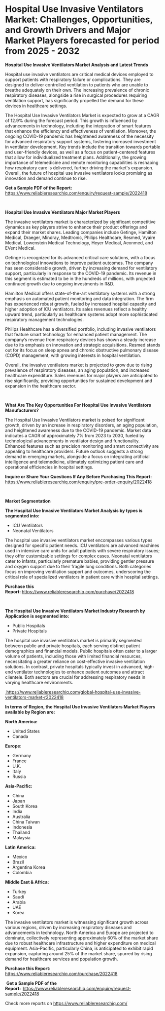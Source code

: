 <p><h1>Hospital Use Invasive Ventilators Market: Challenges, Opportunities, and Growth Drivers and Major Market Players forecasted for period from 2025 - 2032</h1></p><p><strong>Hospital Use Invasive Ventilators Market Analysis and Latest Trends</strong></p>
<p><p>Hospital use invasive ventilators are critical medical devices employed to support patients with respiratory failure or complications. They are designed to deliver controlled ventilation to patients who are unable to breathe adequately on their own. The increasing prevalence of chronic respiratory diseases, alongside a rise in surgical procedures requiring ventilation support, has significantly propelled the demand for these devices in healthcare settings.</p><p>The Hospital Use Invasive Ventilators Market is expected to grow at a CAGR of 12.9% during the forecast period. This growth is influenced by advancements in technology, including the integration of smart features that enhance the efficiency and effectiveness of ventilation. Moreover, the ongoing COVID-19 pandemic has heightened awareness of the necessity for advanced respiratory support systems, fostering increased investment in ventilator development. Key trends include the transition towards portable and user-friendly devices, as well as a focus on patient-centered features that allow for individualized treatment plans. Additionally, the growing importance of telemedicine and remote monitoring capabilities is reshaping how respiratory care is delivered, further driving the market's expansion. Overall, the future of hospital use invasive ventilators looks promising as innovation and demand continue to rise.</p></p>
<p><strong>Get a Sample PDF of the Report:&nbsp;</strong> <a href="https://www.reliableresearchiq.com/enquiry/request-sample/2022418?utm_campaign=2271&utm_medium=2&utm_source=Github&utm_content=ia&utm_term=29032025&utm_id=hospital-use-invasive-ventilators">https://www.reliableresearchiq.com/enquiry/request-sample/2022418</a></p>
<p>&nbsp;</p>
<p><strong>Hospital Use Invasive Ventilators Major Market Players</strong></p>
<p><p>The invasive ventilators market is characterized by significant competitive dynamics as key players strive to enhance their product offerings and expand their market shares. Leading companies include Getinge, Hamilton Medical, Draeger, Mindray, Medtronic, Philips Healthcare, Resmed, Vyaire Medical, Lowenstein Medical Technology, Heyer Medical, Aeonmed, and EVent Medical. </p><p>Getinge is recognized for its advanced critical care solutions, with a focus on technological innovations to improve patient outcomes. The company has seen considerable growth, driven by increasing demand for ventilatory support, particularly in response to the COVID-19 pandemic. Its revenue in this segment is estimated to be in the hundreds of millions, with projected continued growth due to ongoing investments in R&D.</p><p>Hamilton Medical offers state-of-the-art ventilatory systems with a strong emphasis on automated patient monitoring and data integration. The firm has experienced robust growth, fueled by increased hospital capacity and higher adoption of ICU ventilators. Its sales revenues reflect a healthy upward trend, particularly as healthcare systems adopt more sophisticated respiratory management technologies.</p><p>Philips Healthcare has a diversified portfolio, including invasive ventilators that feature smart technology for enhanced patient management. The company’s revenue from respiratory devices has shown a steady increase due to its emphasis on innovation and strategic acquisitions. Resmed stands out for its focus on sleep apnea and chronic obstructive pulmonary disease (COPD) management, with growing interests in hospital ventilation. </p><p>Overall, the invasive ventilators market is projected to grow due to rising prevalence of respiratory diseases, an aging population, and increased healthcare expenditure. Sales revenues for major players are anticipated to rise significantly, providing opportunities for sustained development and expansion in the healthcare sector.</p></p>
<p>&nbsp;</p>
<p><strong>What Are The Key Opportunities For Hospital Use Invasive Ventilators Manufacturers?</strong></p>
<p><p>The Hospital Use Invasive Ventilators market is poised for significant growth, driven by an increase in respiratory disorders, an aging population, and heightened awareness due to the COVID-19 pandemic. Market data indicates a CAGR of approximately 7% from 2023 to 2030, fueled by technological advancements in ventilator design and functionality. Enhanced features such as precision monitoring and smart connectivity are appealing to healthcare providers. Future outlook suggests a strong demand in emerging markets, alongside a focus on integrating artificial intelligence and telemedicine, ultimately optimizing patient care and operational efficiencies in hospital settings.</p></p>
<p><strong>Inquire or Share Your Questions If Any Before Purchasing This Report:</strong> <a href="https://www.reliableresearchiq.com/enquiry/pre-order-enquiry/2022418?utm_campaign=2271&utm_medium=2&utm_source=Github&utm_content=ia&utm_term=29032025&utm_id=hospital-use-invasive-ventilators">https://www.reliableresearchiq.com/enquiry/pre-order-enquiry/2022418</a></p>
<p>&nbsp;</p>
<p><strong>Market Segmentation</strong></p>
<p><strong>The Hospital Use Invasive Ventilators Market Analysis by types is segmented into:</strong></p>
<p><ul><li>ICU Ventilators</li><li>Neonatal Ventilators</li></ul></p>
<p><p>The hospital use invasive ventilators market encompasses various types designed for specific patient needs. ICU ventilators are advanced machines used in intensive care units for adult patients with severe respiratory issues; they offer customizable settings for complex cases. Neonatal ventilators cater to infants, particularly premature babies, providing gentler pressure and oxygen support due to their fragile lung conditions. Both categories focus on improving ventilation support and outcomes, underscoring the critical role of specialized ventilators in patient care within hospital settings.</p></p>
<p><strong>Purchase this Report:&nbsp;</strong><a href="https://www.reliableresearchiq.com/purchase/2022418?utm_campaign=2271&utm_medium=2&utm_source=Github&utm_content=ia&utm_term=29032025&utm_id=hospital-use-invasive-ventilators">https://www.reliableresearchiq.com/purchase/2022418</a></p>
<p>&nbsp;</p>
<p><strong>The Hospital Use Invasive Ventilators Market Industry Research by Application is segmented into:</strong></p>
<p><ul><li>Public Hospitals</li><li>Private Hospitals</li></ul></p>
<p><p>The hospital use invasive ventilators market is primarily segmented between public and private hospitals, each serving distinct patient demographics and financial models. Public hospitals often cater to a larger volume of patients, including those with limited financial resources, necessitating a greater reliance on cost-effective invasive ventilation solutions. In contrast, private hospitals typically invest in advanced, high-end ventilator technologies to enhance patient outcomes and attract clientele. Both sectors are crucial for addressing respiratory needs in varying healthcare environments.</p></p>
<p><a href="https://www.reliableresearchiq.com/global-hospital-use-invasive-ventilators-market-r2022418?utm_campaign=2271&utm_medium=2&utm_source=Github&utm_content=ia&utm_term=29032025&utm_id=hospital-use-invasive-ventilators">&nbsp;https://www.reliableresearchiq.com/global-hospital-use-invasive-ventilators-market-r2022418</a></p>
<p><strong>In terms of Region, the Hospital Use Invasive Ventilators Market Players available by Region are:</strong></p>
<p>
    <p> <strong> North America: </strong>
        <ul>
            <li>United States</li>
            <li>Canada</li>
        </ul>
        </p> 
    <p> <strong> Europe: </strong>
        <ul>
            <li>Germany</li>
            <li>France</li>
            <li>U.K.</li>
            <li>Italy</li>
            <li>Russia</li>
        </ul>
        </p> 
    <p> <strong> Asia-Pacific: </strong>
        <ul>
            <li>China</li>
            <li>Japan</li>
            <li>South Korea</li>
            <li>India</li>
            <li>Australia</li>
            <li>China Taiwan</li>
            <li>Indonesia</li>
            <li>Thailand</li>
            <li>Malaysia</li>
        </ul>
        </p> 
    <p> <strong> Latin America: </strong>
        <ul>
            <li>Mexico</li>
            <li>Brazil</li>
            <li>Argentina Korea</li>
            <li>Colombia</li>
        </ul>
        </p> 
    <p> <strong> Middle East & Africa: </strong>
        <ul>
            <li>Turkey</li>
            <li>Saudi</li>
            <li>Arabia</li>
            <li>UAE</li>
            <li>Korea</li>
        </ul>
    </p>
    </p>
<p><p>The invasive ventilators market is witnessing significant growth across various regions, driven by increasing respiratory diseases and advancements in technology. North America and Europe are projected to dominate, collectively representing approximately 60% of the market share due to robust healthcare infrastructure and higher expenditure on medical equipment. Asia-Pacific, particularly China, is anticipated to exhibit rapid expansion, capturing around 25% of the market share, spurred by rising demand for healthcare services and population growth.</p></p>
<p><strong>Purchase this Report: </strong><a href="https://www.reliableresearchiq.com/purchase/2022418?utm_campaign=2271&utm_medium=2&utm_source=Github&utm_content=ia&utm_term=29032025&utm_id=hospital-use-invasive-ventilators">https://www.reliableresearchiq.com/purchase/2022418</a></p>
<p>&nbsp;<strong>Get a Sample PDF of the Report:&nbsp;&nbsp;</strong><a href="https://www.reliableresearchiq.com/enquiry/request-sample/2022418?utm_campaign=2271&utm_medium=2&utm_source=Github&utm_content=ia&utm_term=29032025&utm_id=hospital-use-invasive-ventilators">https://www.reliableresearchiq.com/enquiry/request-sample/2022418</a></p>
<p><strong></strong></p>
<p>Check more reports on <a href="https://www.reliableresearchiq.com/?utm_campaign=2271&utm_medium=2&utm_source=Github&utm_content=ia&utm_term=29032025&utm_id=hospital-use-invasive-ventilators">https://www.reliableresearchiq.com/</a></p>